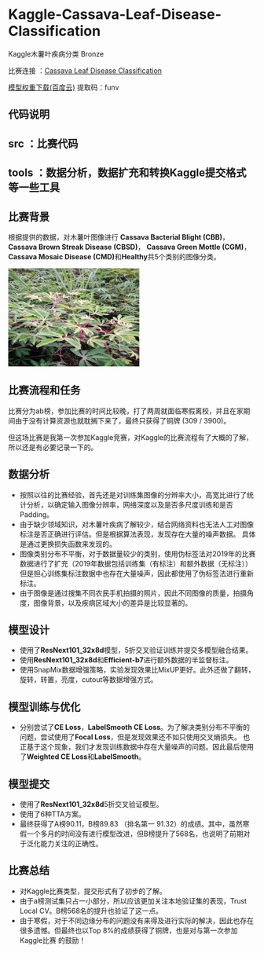# Kaggle-Cassava-Leaf-Disease-Classification
Kaggle木薯叶疾病分类 Bronze

比赛连接 ：[Cassava Leaf Disease Classification](https://www.kaggle.com/c/cassava-leaf-disease-classification)

[模型权重下载(百度云)](https://pan.baidu.com/s/1EUsgH-P0kR_bxf_5cHKYlQ ) 提取码：funv 

## 代码说明
## src ：比赛代码
## tools ：数据分析，数据扩充和转换Kaggle提交格式等一些工具

## 比赛背景

根据提供的数据，对木薯叶图像进行 <b>Cassava Bacterial Blight (CBB)</b>，<b>Cassava Brown Streak Disease (CBSD)</b>，
<b>Cassava Green Mottle (CGM)</b>，<b>Cassava Mosaic Disease (CMD)</b>和<b>Healthy</b>共5个类别的图像分类。

<img src="https://github.com/ielym/Kaggle-Cassava-Leaf-Disease-Classification/blob/main/tools/datas/1.jpg" height="200" />

## 比赛流程和任务
比赛分为ab榜，参加比赛的时间比较晚，打了两周就面临寒假离校，并且在家期间由于没有计算资源也就耽搁下来了，最终只获得了铜牌 (309 / 3900)。

但这场比赛是我第一次参加Kaggle竞赛，对Kaggle的比赛流程有了大概的了解，所以还是有必要记录一下的。

## 数据分析
* 按照以往的比赛经验，首先还是对训练集图像的分辨率大小，高宽比进行了统计分析，以确定输入图像分辨率，网络深度以及是否多尺度训练和是否Padding。
* 由于缺少领域知识，对木薯叶疾病了解较少，结合网络资料也无法人工对图像标注是否正确进行评估。但是根据算法表现，发现存在大量的噪声数据。
具体是通过更换损失函数来发现的。
* 图像类别分布不平衡，对于数据量较少的类别，使用伪标签法对2019年的比赛数据进行了扩充（2019年数据包括训练集（有标注）和额外数据（无标注））
但是担心训练集标注数据中也存在大量噪声，因此都使用了伪标签法进行重新标注。
* 由于图像是通过搜集不同农民手机拍摄的照片，因此不同图像的质量，拍摄角度，图像背景，以及疾病区域大小的差异是比较显著的。

## 模型设计
* 使用了<b>ResNext101_32x8d</b>模型，5折交叉验证训练并提交多模型融合结果。
* 使用<b>ResNext101_32x8d</b>和<b>Efficient-b7</b>进行额外数据的半监督标注。
* 使用SnapMix数据增强策略，实验发现效果比MixUP更好。此外还做了翻转，旋转，转置，亮度，cutout等数据增强方式。

## 模型训练与优化
* 分别尝试了<b>CE Loss</b>，<b>LabelSmooth CE Loss</b>。为了解决类别分布不平衡的问题，尝试使用了<b>Focal Loss</b>，但是发现效果还不如只使用交叉熵损失。
也正基于这个现象，我们才发现训练数据中存在大量噪声的问题。因此最后使用了<b>Weighted CE Loss</b>和<b>LabelSmooth</b>。

## 模型提交
* 使用了<b>ResNext101_32x8d</b>5折交叉验证模型。
* 使用了6种TTA方案。
* 最终获得了A榜90.11，B榜89.83 （排名第一 91.32）的成绩。其中，虽然寒假一个多月的时间没有进行模型改进，但B榜提升了568名，也说明了前期对于泛化能力关注的正确性。

## 比赛总结
* 对Kaggle比赛类型，提交形式有了初步的了解。
* 由于a榜测试集只占一小部分，所以应该更加关注本地验证集的表现，Trust Local CV。B榜568名的提升也验证了这一点。
* 由于寒假，对于不同边缘分布的问题没有来得及进行实际的解决，因此也存在很多遗憾。但最终也以Top 8%的成绩获得了铜牌，也是对与第一次参加Kaggle比赛
的鼓励！


